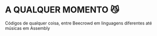 # A QUALQUER MOMENTO 😼
  Códigos de qualquer coisa, entre Beecrowd em linguagens diferentes até músicas em Assembly
